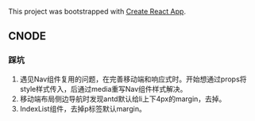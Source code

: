 This project was bootstrapped with [Create React App](https://github.com/facebook/create-react-app).


## CNODE

### 踩坑
1. 遇见Nav组件复用的问题，在完善移动端和响应式时。开始想通过props将style样式传入，后通过media重写Nav组件样式解决。
2. 移动端布局侧边导航时发现antd默认给li上下4px的margin，去掉。
3. IndexList组件，去掉p标签默认margin。
